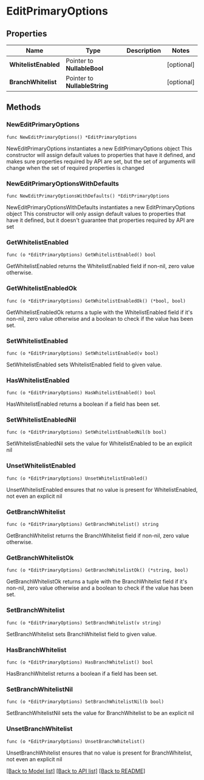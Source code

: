 # EditPrimaryOptions

## Properties

Name | Type | Description | Notes
------------ | ------------- | ------------- | -------------
**WhitelistEnabled** | Pointer to **NullableBool** |  | [optional] 
**BranchWhitelist** | Pointer to **NullableString** |  | [optional] 

## Methods

### NewEditPrimaryOptions

`func NewEditPrimaryOptions() *EditPrimaryOptions`

NewEditPrimaryOptions instantiates a new EditPrimaryOptions object
This constructor will assign default values to properties that have it defined,
and makes sure properties required by API are set, but the set of arguments
will change when the set of required properties is changed

### NewEditPrimaryOptionsWithDefaults

`func NewEditPrimaryOptionsWithDefaults() *EditPrimaryOptions`

NewEditPrimaryOptionsWithDefaults instantiates a new EditPrimaryOptions object
This constructor will only assign default values to properties that have it defined,
but it doesn't guarantee that properties required by API are set

### GetWhitelistEnabled

`func (o *EditPrimaryOptions) GetWhitelistEnabled() bool`

GetWhitelistEnabled returns the WhitelistEnabled field if non-nil, zero value otherwise.

### GetWhitelistEnabledOk

`func (o *EditPrimaryOptions) GetWhitelistEnabledOk() (*bool, bool)`

GetWhitelistEnabledOk returns a tuple with the WhitelistEnabled field if it's non-nil, zero value otherwise
and a boolean to check if the value has been set.

### SetWhitelistEnabled

`func (o *EditPrimaryOptions) SetWhitelistEnabled(v bool)`

SetWhitelistEnabled sets WhitelistEnabled field to given value.

### HasWhitelistEnabled

`func (o *EditPrimaryOptions) HasWhitelistEnabled() bool`

HasWhitelistEnabled returns a boolean if a field has been set.

### SetWhitelistEnabledNil

`func (o *EditPrimaryOptions) SetWhitelistEnabledNil(b bool)`

 SetWhitelistEnabledNil sets the value for WhitelistEnabled to be an explicit nil

### UnsetWhitelistEnabled
`func (o *EditPrimaryOptions) UnsetWhitelistEnabled()`

UnsetWhitelistEnabled ensures that no value is present for WhitelistEnabled, not even an explicit nil
### GetBranchWhitelist

`func (o *EditPrimaryOptions) GetBranchWhitelist() string`

GetBranchWhitelist returns the BranchWhitelist field if non-nil, zero value otherwise.

### GetBranchWhitelistOk

`func (o *EditPrimaryOptions) GetBranchWhitelistOk() (*string, bool)`

GetBranchWhitelistOk returns a tuple with the BranchWhitelist field if it's non-nil, zero value otherwise
and a boolean to check if the value has been set.

### SetBranchWhitelist

`func (o *EditPrimaryOptions) SetBranchWhitelist(v string)`

SetBranchWhitelist sets BranchWhitelist field to given value.

### HasBranchWhitelist

`func (o *EditPrimaryOptions) HasBranchWhitelist() bool`

HasBranchWhitelist returns a boolean if a field has been set.

### SetBranchWhitelistNil

`func (o *EditPrimaryOptions) SetBranchWhitelistNil(b bool)`

 SetBranchWhitelistNil sets the value for BranchWhitelist to be an explicit nil

### UnsetBranchWhitelist
`func (o *EditPrimaryOptions) UnsetBranchWhitelist()`

UnsetBranchWhitelist ensures that no value is present for BranchWhitelist, not even an explicit nil

[[Back to Model list]](../README.md#documentation-for-models) [[Back to API list]](../README.md#documentation-for-api-endpoints) [[Back to README]](../README.md)


